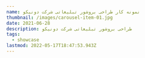 ```yaml
---
name: نمونه کار طراحی بروشور تبلیغاتی شرکت دونیکو
thumbnail: /images/carousel-item-01.jpg
date: 2021-06-28
description: طراحی بروشور تبلیغاتی شرکت دونیکو
tags:
  - showcase
lastmod: 2022-05-17T18:47:53.943Z
---
```

